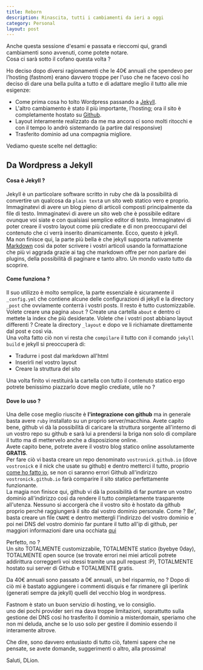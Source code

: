 ```yaml
---
title: Reborn
description: Rinascita, tutti i cambiamenti da ieri a oggi
category: Personal
layout: post
---
```

Anche questa sessione d'esami e passata e rieccomi qui, grandi cambiamenti sono avvenuti, come potete notare.   
Cosa ci sarà sotto il cofano questa volta ?

Ho deciso dopo diversi ragionamenti che le 40€ annuali che spendevo per l'hosting (fastnom) erano davvero troppe per l'uso che ne facevo così ho deciso di dare una bella pulita a tutto e di adattare meglio il tutto alle mie esigenze:

* Come prima cosa ho tolto Wordpress passando a [Jekyll](http://jekyllrb.com/).
* L'altro cambiamento è stato il più importante, l'hosting; ora il sito è completamente hostato su [Github](http://github.com/).
* Layout interamente realizzato da me ma ancora ci sono molti ritocchi e con il tempo lo andrò sistemando (a partire dal responsive)
* Trasferito dominio ad una compagnia migliore.

Vediamo queste scelte nel dettaglio:

## Da Wordpress a Jekyll

#### Cosa è Jekyll ?

Jekyll è un particolare software scritto in ruby che dà la possibilità di convertire un qualcosa da `plain text`a un sito web statico vero e proprio. Immaginatevi di avere un blog pieno di articoli composti principalmente da file di testo. Immaginatevi di avere un sito web che è possibile editare ovunque voi siate e con qualsiasi semplice editor di testo. Immaginatevi di poter creare il vostro layout come più crediate e di non preoccuparvi del contenuto che ci verrà inserito dinamicamente. Ecco, questo è jekyll.   
Ma non finisce qui, la parte più bella è che jekyll supporta nativamente [Markdown](http://daringfireball.net/projects/markdown/) così da poter scrivere i vostri articoli usando la formattazione che più vi aggrada grazie ai tag che markdown offre per non parlare dei plugins, della possibilità di paginare e tanto altro. Un mondo vasto tutto da scoprire.

#### Come funziona ?

Il suo utilizzo è molto semplice, la parte essenziale è sicuramente il `_config.yml` che contiene alcune delle configurazioni di jekyll e la directory `_post` che ovviamente conterrà i vostri posts. Il resto è tutto customizzabile. Volete creare una pagina `about` ? Create una cartella `about` e dentro ci mettete la index che più desiderate. Volete che i vostri post abbiano layout differenti ? Create la directory `_layout` e dopo ve li richiamate direttamente dal post e così via.    
Una volta fatto ciò non vi resta che `compilare` il tutto con il comando `jekyll build` e jekyll si preoccuperà di:

* Tradurre i post dal markdown all'html
* Inserirli nel vostro layout
* Creare la struttura del sito

Una volta finito vi restituirà la cartella con tutto il contenuto statico ergo potrete benissimo piazzarlo dove meglio crediate, utile no ?

#### Dove lo uso ?

Una delle cose meglio riuscite è **l'integrazione con github** ma in generale basta avere `ruby` installato su un proprio server/macchina.
Avete capito bene, github vi dà la possibilità di caricare la struttura sorgente all'interno di un vostro repo su github e sarà lui a prendersi la briga non solo di compilare il tutto ma di mettervelo anche a disposizione online.    
Avete capito bene, potrete avere il vostro blog statico online assolutamente **GRATIS**.   
Per fare ciò vi basta creare un repo denominato `vostronick.github.io` (dove `vostronick` e il nick che usate su github) e dentro metterci il tutto, proprio [come ho fatto io](https://github.com/dlion/dlion.github.io), se non ci saranno errori Github all'indirizzo `vostronick.github.io` farà comparire il sito statico perfettamente funzionante.   
La magia non finisce qui, github vi dà la possibilità di far puntare un vostro dominio all'indirizzo così da rendere il tutto completamente trasparente all'utenza. Nessuno si accorgerà che il vostro sito è hostato da github proprio perché raggiungerà il sito dal vostro dominio personale. Come ? Be', basta creare un file `CNAME` e dentro mettergli l'indirizzo del vostro dominio e poi nei DNS del vostro dominio far puntare il tutto all'ip di github, per maggiori informazioni dare una occhiata [qui](http://pages.github.com/)

Perfetto, no ?   
Un sito TOTALMENTE customizzabile, TOTALMENTE statico (byebye 0day), TOTALMENTE open source (se trovate errori nei miei articoli potrete addirittura correggerli voi stessi tramite una pull request :P), TOTALMENTE hostato sui server di Github e TOTALMENTE gratis.

Da 40€ annuali sono passato a 0€ annuali, un bel risparmio, no ?
Dopo di ciò mi è bastato aggiungere i commenti disquis e far rimanere gli iperlink (generati sempre da jekyll) quelli del vecchio blog in wordpress.

Fastnom è stato un buon servizio di hosting, ve lo consiglio.   
uno dei pochi provider seri ma dava troppe limitazioni, soprattutto sulla gestione dei DNS così ho trasferito il dominio a misterdomain, speriamo che non mi deluda, anche se lo uso solo per gestire il dominio essendo il interamente altrove.

Che dire, sono davvero entusiasto di tutto ciò, fatemi sapere che ne pensate, se avete domande, suggerimenti o altro, alla prossima!

Saluti, DLion.
